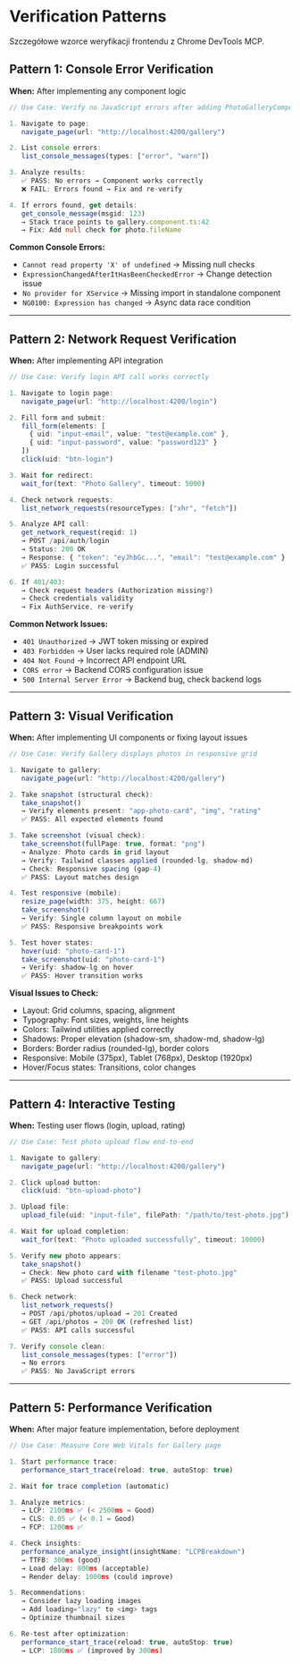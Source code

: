 # Verification Patterns

Szczegółowe wzorce weryfikacji frontendu z Chrome DevTools MCP.

## Pattern 1: Console Error Verification

**When:** After implementing any component logic

```typescript
// Use Case: Verify no JavaScript errors after adding PhotoGalleryComponent

1. Navigate to page:
   navigate_page(url: "http://localhost:4200/gallery")

2. List console errors:
   list_console_messages(types: ["error", "warn"])

3. Analyze results:
   ✅ PASS: No errors → Component works correctly
   ❌ FAIL: Errors found → Fix and re-verify

4. If errors found, get details:
   get_console_message(msgid: 123)
   → Stack trace points to gallery.component.ts:42
   → Fix: Add null check for photo.fileName
```

**Common Console Errors:**
- `Cannot read property 'X' of undefined` → Missing null checks
- `ExpressionChangedAfterItHasBeenCheckedError` → Change detection issue
- `No provider for XService` → Missing import in standalone component
- `NG0100: Expression has changed` → Async data race condition

---

## Pattern 2: Network Request Verification

**When:** After implementing API integration

```typescript
// Use Case: Verify login API call works correctly

1. Navigate to login page:
   navigate_page(url: "http://localhost:4200/login")

2. Fill form and submit:
   fill_form(elements: [
     { uid: "input-email", value: "test@example.com" },
     { uid: "input-password", value: "password123" }
   ])
   click(uid: "btn-login")

3. Wait for redirect:
   wait_for(text: "Photo Gallery", timeout: 5000)

4. Check network requests:
   list_network_requests(resourceTypes: ["xhr", "fetch"])

5. Analyze API call:
   get_network_request(reqid: 1)
   → POST /api/auth/login
   → Status: 200 OK
   → Response: { "token": "eyJhbGc...", "email": "test@example.com" }
   ✅ PASS: Login successful

6. If 401/403:
   → Check request headers (Authorization missing?)
   → Check credentials validity
   → Fix AuthService, re-verify
```

**Common Network Issues:**
- `401 Unauthorized` → JWT token missing or expired
- `403 Forbidden` → User lacks required role (ADMIN)
- `404 Not Found` → Incorrect API endpoint URL
- `CORS error` → Backend CORS configuration issue
- `500 Internal Server Error` → Backend bug, check backend logs

---

## Pattern 3: Visual Verification

**When:** After implementing UI components or fixing layout issues

```typescript
// Use Case: Verify Gallery displays photos in responsive grid

1. Navigate to gallery:
   navigate_page(url: "http://localhost:4200/gallery")

2. Take snapshot (structural check):
   take_snapshot()
   → Verify elements present: "app-photo-card", "img", "rating"
   ✅ PASS: All expected elements found

3. Take screenshot (visual check):
   take_screenshot(fullPage: true, format: "png")
   → Analyze: Photo cards in grid layout
   → Verify: Tailwind classes applied (rounded-lg, shadow-md)
   → Check: Responsive spacing (gap-4)
   ✅ PASS: Layout matches design

4. Test responsive (mobile):
   resize_page(width: 375, height: 667)
   take_screenshot()
   → Verify: Single column layout on mobile
   ✅ PASS: Responsive breakpoints work

5. Test hover states:
   hover(uid: "photo-card-1")
   take_screenshot(uid: "photo-card-1")
   → Verify: shadow-lg on hover
   ✅ PASS: Hover transition works
```

**Visual Issues to Check:**
- Layout: Grid columns, spacing, alignment
- Typography: Font sizes, weights, line heights
- Colors: Tailwind utilities applied correctly
- Shadows: Proper elevation (shadow-sm, shadow-md, shadow-lg)
- Borders: Border radius (rounded-lg), border colors
- Responsive: Mobile (375px), Tablet (768px), Desktop (1920px)
- Hover/Focus states: Transitions, color changes

---

## Pattern 4: Interactive Testing

**When:** Testing user flows (login, upload, rating)

```typescript
// Use Case: Test photo upload flow end-to-end

1. Navigate to gallery:
   navigate_page(url: "http://localhost:4200/gallery")

2. Click upload button:
   click(uid: "btn-upload-photo")

3. Upload file:
   upload_file(uid: "input-file", filePath: "/path/to/test-photo.jpg")

4. Wait for upload completion:
   wait_for(text: "Photo uploaded successfully", timeout: 10000)

5. Verify new photo appears:
   take_snapshot()
   → Check: New photo card with filename "test-photo.jpg"
   ✅ PASS: Upload successful

6. Check network:
   list_network_requests()
   → POST /api/photos/upload → 201 Created
   → GET /api/photos → 200 OK (refreshed list)
   ✅ PASS: API calls successful

7. Verify console clean:
   list_console_messages(types: ["error"])
   → No errors
   ✅ PASS: No JavaScript errors
```

---

## Pattern 5: Performance Verification

**When:** After major feature implementation, before deployment

```typescript
// Use Case: Measure Core Web Vitals for Gallery page

1. Start performance trace:
   performance_start_trace(reload: true, autoStop: true)

2. Wait for trace completion (automatic)

3. Analyze metrics:
   → LCP: 2100ms ✅ (< 2500ms = Good)
   → CLS: 0.05 ✅ (< 0.1 = Good)
   → FCP: 1200ms ✅

4. Check insights:
   performance_analyze_insight(insightName: "LCPBreakdown")
   → TTFB: 300ms (good)
   → Load delay: 800ms (acceptable)
   → Render delay: 1000ms (could improve)

5. Recommendations:
   → Consider lazy loading images
   → Add loading="lazy" to <img> tags
   → Optimize thumbnail sizes

6. Re-test after optimization:
   performance_start_trace(reload: true, autoStop: true)
   → LCP: 1800ms ✅ (improved by 300ms)
```
